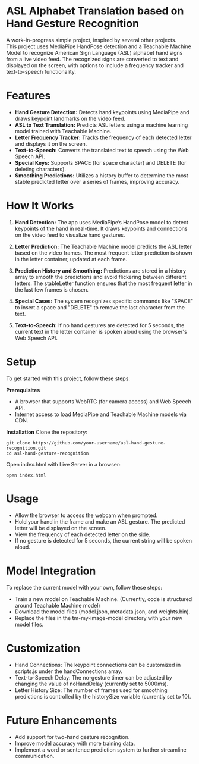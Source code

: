 # ASL Alphabet Translation based on Hand Gesture Recognition
A work-in-progress simple project, inspired by several other projects.<br>
This project uses MediaPipe HandPose detection and a Teachable Machine Model to recognize American Sign Language (ASL) alphabet hand signs from a live video feed. The recognized signs are converted to text and displayed on the screen, with options to include a frequency tracker and text-to-speech functionality.

# Features
- **Hand Gesture Detection:** Detects hand keypoints using MediaPipe and draws keypoint landmarks on the video feed.
- **ASL to Text Translation:** Predicts ASL letters using a machine learning model trained with Teachable Machine.
- **Letter Frequency Tracker:** Tracks the frequency of each detected letter and displays it on the screen.
- **Text-to-Speech:** Converts the translated text to speech using the Web Speech API.
- **Special Keys:** Supports SPACE (for space character) and DELETE (for deleting characters).
- **Smoothing Predictions:** Utilizes a history buffer to determine the most stable predicted letter over a series of frames, improving accuracy.

# How It Works
1. **Hand Detection:**
The app uses MediaPipe’s HandPose model to detect keypoints of the hand in real-time. It draws keypoints and connections on the video feed to visualize hand gestures.

2. **Letter Prediction:**
The Teachable Machine model predicts the ASL letter based on the video frames. The most frequent letter prediction is shown in the letter container, updated at each frame.

3. **Prediction History and Smoothing:**
Predictions are stored in a history array to smooth the predictions and avoid flickering between different letters. The stableLetter function ensures that the most frequent letter in the last few frames is chosen.

4. **Special Cases:**
The system recognizes specific commands like "SPACE" to insert a space and "DELETE" to remove the last character from the text.

5. **Text-to-Speech:**
If no hand gestures are detected for 5 seconds, the current text in the letter container is spoken aloud using the browser's Web Speech API.

# Setup
To get started with this project, follow these steps:

**Prerequisites**
- A browser that supports WebRTC (for camera access) and Web Speech API.
- Internet access to load MediaPipe and Teachable Machine models via CDN.

**Installation**
Clone the repository:
```git bash
git clone https://github.com/your-username/asl-hand-gesture-recognition.git
cd asl-hand-gesture-recognition
```
Open index.html with Live Server in a browser:
```git bash
open index.html
```

# Usage
- Allow the browser to access the webcam when prompted.
- Hold your hand in the frame and make an ASL gesture. The predicted letter will be displayed on the screen.
- View the frequency of each detected letter on the side.
- If no gesture is detected for 5 seconds, the current string will be spoken aloud.


# Model Integration
To replace the current model with your own, follow these steps:<br>
- Train a new model on Teachable Machine. (Currently, code is structured around Teachable Machine model)
- Download the model files (model.json, metadata.json, and weights.bin).
- Replace the files in the tm-my-image-model directory with your new model files.

# Customization
- Hand Connections: The keypoint connections can be customized in scripts.js under the handConnections array.
- Text-to-Speech Delay: The no-gesture timer can be adjusted by changing the value of noHandDelay (currently set to 5000ms).
- Letter History Size: The number of frames used for smoothing predictions is controlled by the historySize variable (currently set to 10).

# Future Enhancements
- Add support for two-hand gesture recognition.
- Improve model accuracy with more training data.
- Implement a word or sentence prediction system to further streamline communication.

